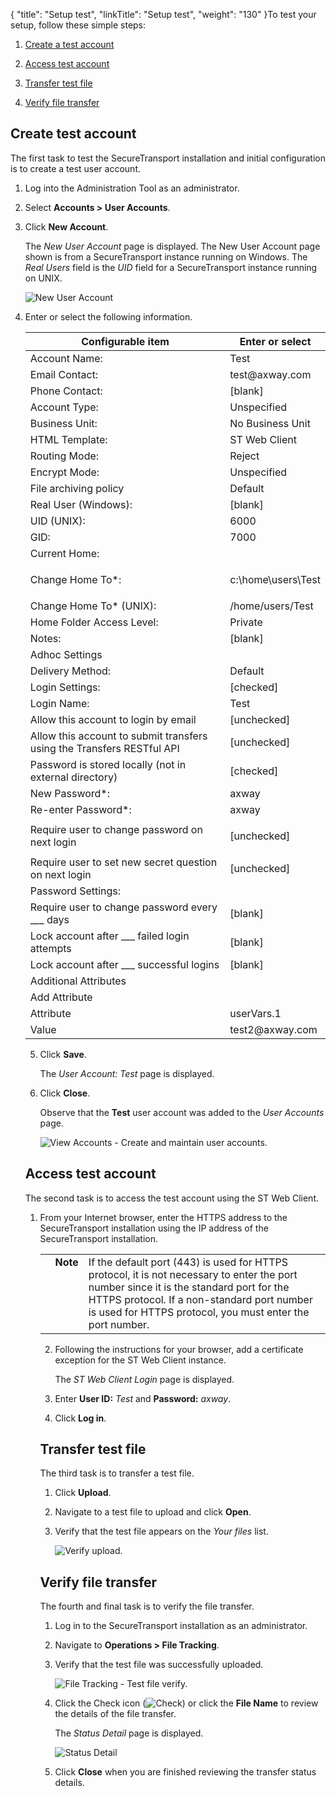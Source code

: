 {
    "title": "Setup test",
    "linkTitle": "Setup test",
    "weight": "130"
}To test your setup, follow these simple steps:

1.  [Create a test account](#create)
2.  [Access test account](#access)
3.  [Transfer test file](#transfer)
4.  [Verify file transfer](#verify)

## <span id="Create"></span>Create test account

The first task to test the SecureTransport installation and initial configuration is to create a test user account.

1.  Log into the Administration Tool as an administrator.

2.  Select **Accounts > User Accounts**.

3.  Click **New Account**.  
    The *New User Account* page is displayed. The New User Account page shown is from a SecureTransport instance running on Windows. The *Real Users* field is the *UID* field for a SecureTransport instance running on UNIX.  
    
    ![New User Account](statusdetail.png)

4.  Enter or select the following information.  
    

    <table cellspacing="0">
   <col/>
   <col/>
   <thead>
      <tr>
         <th>Configurable item</th>
         <th>Enter or select</th>
      </tr>
   </thead>
   <tbody>
      <tr>
         <td>Account Name:         </td>
         <td>Test         </td>
      </tr>
      <tr>
         <td>Email Contact:         </td>
         <td>test@axway.com         </td>
      </tr>
      <tr>
         <td>Phone Contact:         </td>
         <td>[blank]         </td>
      </tr>
      <tr>
         <td>Account Type:         </td>
         <td>Unspecified         </td>
      </tr>
      <tr>
         <td>Business Unit:         </td>
         <td>No Business Unit         </td>
      </tr>
      <tr>
         <td>HTML Template:         </td>
         <td>ST Web Client         </td>
      </tr>
      <tr>
         <td>Routing Mode:         </td>
         <td>Reject         </td>
      </tr>
      <tr>
         <td>Encrypt Mode:         </td>
         <td>Unspecified         </td>
      </tr>
      <tr>
         <td>File archiving policy         </td>
         <td>Default         </td>
      </tr>
      <tr>
         <td>Real User (Windows):         </td>
         <td>[blank]         </td>
      </tr>
      <tr>
         <td>UID (UNIX):         </td>
         <td>6000         </td>
      </tr>
      <tr>
         <td>GID:         </td>
         <td>7000         </td>
      </tr>
      <tr>
         <td>Current Home:         </td>
         <td>          </td>
      </tr>
      <tr>
         <td>Change Home To*:         </td>
         <td>
            <p>c:\home\users\Test </p>
         </td>
      </tr>
      <tr>
         <td>Change Home To* (UNIX):         </td>
         <td>/home/users/Test         </td>
      </tr>
      <tr>
         <td>Home Folder Access Level:           </td>
         <td>Private         </td>
      </tr>
      <tr>
         <td>Notes:         </td>
         <td>[blank]         </td>
      </tr>
      <tr>
         <td>Adhoc Settings         </td>
         <td>          </td>
      </tr>
      <tr>
         <td>Delivery Method:         </td>
         <td>Default         </td>
      </tr>
      <tr>
         <td>Login Settings:         </td>
         <td>[checked]         </td>
      </tr>
      <tr>
         <td>Login Name:         </td>
         <td>Test         </td>
      </tr>
      <tr>
         <td>Allow this account to login by email         </td>
         <td>[unchecked]         </td>
      </tr>
      <tr>
         <td>Allow this account to submit transfers using the Transfers RESTful API         </td>
         <td>[unchecked]         </td>
      </tr>
      <tr>
         <td>Password is stored locally (not in external directory)         </td>
         <td>[checked]         </td>
      </tr>
      <tr>
         <td>New Password*:         </td>
         <td>axway         </td>
      </tr>
      <tr>
         <td>Re-enter Password*:         </td>
         <td>axway         </td>
      </tr>
      <tr>
         <td>Require user to change password on next login         </td>
         <td>
            <p>[unchecked]</p>
         </td>
      </tr>
      <tr>
         <td>Require user to set new secret question on next login         </td>
         <td>[unchecked]         </td>
      </tr>
      <tr>
         <td>Password Settings:          </td>
         <td>          </td>
      </tr>
      <tr>
         <td>Require user to change password every  ___ days         </td>
         <td>[blank]         </td>
      </tr>
      <tr>
         <td>Lock account after ___ failed login attempts         </td>
         <td>[blank]         </td>
      </tr>
      <tr>
         <td>Lock account after ___ successful logins         </td>
         <td>[blank]         </td>
      </tr>
      <tr>
         <td>Additional Attributes         </td>
         <td>          </td>
      </tr>
      <tr>
         <td>Add Attribute         </td>
         <td>          </td>
      </tr>
      <tr>
         <td>Attribute         </td>
         <td>userVars.1         </td>
      </tr>
      <tr>
         <td>Value         </td>
         <td>test2@axway.com         </td>
      </tr>
   </tbody>
</table>

5.  Click **Save**.  
    The *User Account: Test* page is displayed.

6.  Click **Close**.  
    Observe that the **Test** user account was added to the *User Accounts* page.  
    
    ![View Accounts - Create and maintain user accounts.](statusdetail.png)

## <span id="Access"></span>Access test account

The second task is to access the test account using the ST Web Client.

1.  From your Internet browser, enter the HTTPS address to the SecureTransport installation using the IP address of the SecureTransport installation.  
    

    <table cellpadding="0" cellspacing="0">
   <col/>
   <col/>
   <col/>
      <tr>
         <td valign="top">         </td>
         <td valign="top"><span><b>Note</b></span>
         </td>
         <td data-mc-autonum="&lt;b&gt;Note&lt;/b&gt;" valign="top">If the default port (443) is used for HTTPS protocol, it is not necessary to enter the port number since it is the standard port for the HTTPS protocol. If a non-standard port number is used for HTTPS protocol, you must enter the port number.         </td>
      </tr>
</table>

2.  Following the instructions for your browser, add a certificate exception for the ST Web Client instance.
      
    The *ST Web Client Login* page is displayed.

3.  Enter **User ID:** *Test* and **Password:** *axway*.

4.  Click **Log in**.

## <span id="Transfer"></span>Transfer test file

The third task is to transfer a test file.

1.  Click **Upload**.
2.  Navigate to a test file to upload and click **Open**.
3.  Verify that the test file appears on the *Your files* list.  
    
    ![Verify upload.](statusdetail.png)

## <span id="Verify"></span>Verify file transfer

The fourth and final task is to verify the file transfer.

1.  Log in to the SecureTransport installation as an administrator.
2.  Navigate to **Operations > File Tracking**.
3.  Verify that the test file was successfully uploaded.  
    
    ![File Tracking - Test file verify.](statusdetail.png)
4.  Click the Check icon (![Check](statusdetail.png)) or click the **File Name** to review the details of the file transfer.  
    The *Status Detail* page is displayed.  
    
    ![Status Detail](statusdetail.png)
5.  Click **Close** when you are finished reviewing the transfer status details.
